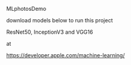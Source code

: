  MLphotosDemo

download models below to run this project

ResNet50, InceptionV3 and VGG16

at

https://developer.apple.com/machine-learning/
